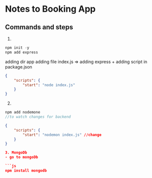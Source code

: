# Notes to Booking App


## Commands and steps
1. 
```js
npm init -y
npm add express
```
adding dir app
adding file index.js => adding express + adding script in package.json
```json
{
    "scripts": {
        "start": "node index.js"
    }
}
```
2.
```js
npm add nodemone
//to watch changes for backend
```
```json
{
    "scripts": {
        "start": "nodemon index.js" //change
    }
}

3. MongoDb
- go to mongoDb

```js
npm install mongodb

```